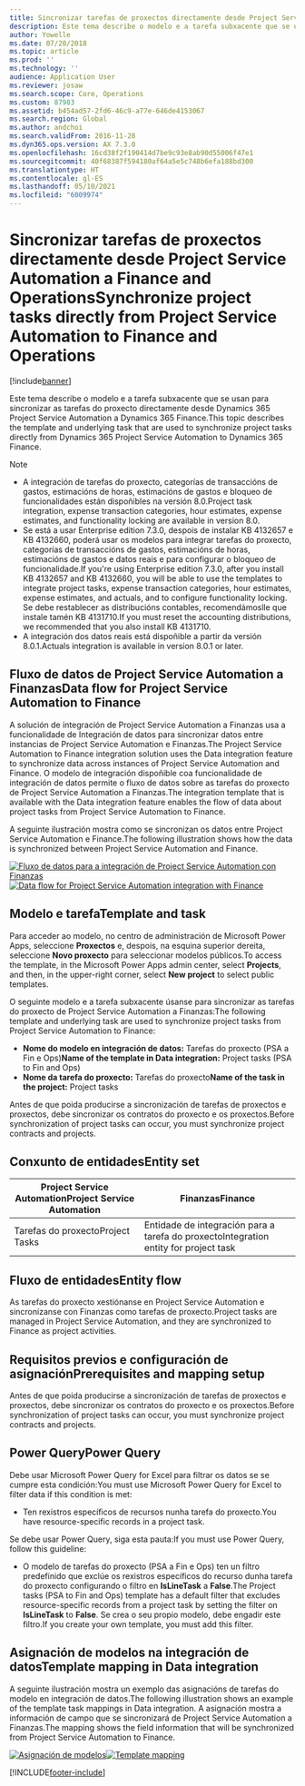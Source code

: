 ```yaml
---
title: Sincronizar tarefas de proxectos directamente desde Project Service Automation a Finance and Operations
description: Este tema describe o modelo e a tarefa subxacente que se usan para sincronizar as tarefas do proxecto directamente desde Microsoft Dynamics 365 Project Service Automation a Dynamics 365 Finance.
author: Yowelle
ms.date: 07/20/2018
ms.topic: article
ms.prod: ''
ms.technology: ''
audience: Application User
ms.reviewer: josaw
ms.search.scope: Core, Operations
ms.custom: 87983
ms.assetid: b454ad57-2fd6-46c9-a77e-646de4153067
ms.search.region: Global
ms.author: andchoi
ms.search.validFrom: 2016-11-28
ms.dyn365.ops.version: AX 7.3.0
ms.openlocfilehash: 16cd38f2f190414d7be9c93e8ab90d55006f47e1
ms.sourcegitcommit: 40f68387f594180af64a5e5c748b6efa188bd300
ms.translationtype: HT
ms.contentlocale: gl-ES
ms.lasthandoff: 05/10/2021
ms.locfileid: "6009974"
---
```

# <a name="synchronize-project-tasks-directly-from-project-service-automation-to-finance-and-operations"></a><span data-ttu-id="1cc73-103">Sincronizar tarefas de proxectos directamente desde Project Service Automation a Finance and Operations</span><span class="sxs-lookup"><span data-stu-id="1cc73-103">Synchronize project tasks directly from Project Service Automation to Finance and Operations</span></span>

[!include[banner](../includes/banner.md)]

<span data-ttu-id="1cc73-104">Este tema describe o modelo e a tarefa subxacente que se usan para sincronizar as tarefas do proxecto directamente desde Dynamics 365 Project Service Automation a Dynamics 365 Finance.</span><span class="sxs-lookup"><span data-stu-id="1cc73-104">This topic describes the template and underlying task that are used to synchronize project tasks directly from Dynamics 365 Project Service Automation to Dynamics 365 Finance.</span></span>

> [!NOTE]
> - <span data-ttu-id="1cc73-105">A integración de tarefas do proxecto, categorías de transaccións de gastos, estimacións de horas, estimacións de gastos e bloqueo de funcionalidades están dispoñibles na versión 8.0.</span><span class="sxs-lookup"><span data-stu-id="1cc73-105">Project task integration, expense transaction categories, hour estimates, expense estimates, and functionality locking are available in version 8.0.</span></span>
> - <span data-ttu-id="1cc73-106">Se está a usar Enterprise edition 7.3.0, despois de instalar KB 4132657 e KB 4132660, poderá usar os modelos para integrar tarefas do proxecto, categorías de transaccións de gastos, estimacións de horas, estimacións de gastos e datos reais e para configurar o bloqueo de funcionalidade.</span><span class="sxs-lookup"><span data-stu-id="1cc73-106">If you're using Enterprise edition 7.3.0, after you install KB 4132657 and KB 4132660, you will be able to use the templates to integrate project tasks, expense transaction categories, hour estimates, expense estimates, and actuals, and to configure functionality locking.</span></span> <span data-ttu-id="1cc73-107">Se debe restablecer as distribucións contables, recomendámoslle que instale tamén KB 4131710.</span><span class="sxs-lookup"><span data-stu-id="1cc73-107">If you must reset the accounting distributions, we recommended that you also install KB 4131710.</span></span>
> - <span data-ttu-id="1cc73-108">A integración dos datos reais está dispoñible a partir da versión 8.0.1.</span><span class="sxs-lookup"><span data-stu-id="1cc73-108">Actuals integration is available in version 8.0.1 or later.</span></span>

## <a name="data-flow-for-project-service-automation-to-finance"></a><span data-ttu-id="1cc73-109">Fluxo de datos de Project Service Automation a Finanzas</span><span class="sxs-lookup"><span data-stu-id="1cc73-109">Data flow for Project Service Automation to Finance</span></span>

<span data-ttu-id="1cc73-110">A solución de integración de Project Service Automation a Finanzas usa a funcionalidade de Integración de datos para sincronizar datos entre instancias de Project Service Automation e Finanzas.</span><span class="sxs-lookup"><span data-stu-id="1cc73-110">The Project Service Automation to Finance integration solution uses the Data integration feature to synchronize data across instances of Project Service Automation and Finance.</span></span> <span data-ttu-id="1cc73-111">O modelo de integración dispoñible coa funcionalidade de integración de datos permite o fluxo de datos sobre as tarefas do proxecto de Project Service Automation a Finanzas.</span><span class="sxs-lookup"><span data-stu-id="1cc73-111">The integration template that is available with the Data integration feature enables the flow of data about project tasks from Project Service Automation to Finance.</span></span>

<span data-ttu-id="1cc73-112">A seguinte ilustración mostra como se sincronizan os datos entre Project Service Automation e Finance.</span><span class="sxs-lookup"><span data-stu-id="1cc73-112">The following illustration shows how the data is synchronized between Project Service Automation and Finance.</span></span>

<span data-ttu-id="1cc73-113">[![Fluxo de datos para a integración de Project Service Automation con Finanzas](./media/ProjectTasksFlow.png)](./media/ProjectTasksFlow.png)</span><span class="sxs-lookup"><span data-stu-id="1cc73-113">[![Data flow for Project Service Automation integration with Finance](./media/ProjectTasksFlow.png)](./media/ProjectTasksFlow.png)</span></span>

## <a name="template-and-task"></a><span data-ttu-id="1cc73-114">Modelo e tarefa</span><span class="sxs-lookup"><span data-stu-id="1cc73-114">Template and task</span></span>

<span data-ttu-id="1cc73-115">Para acceder ao modelo, no centro de administración de Microsoft Power Apps, seleccione **Proxectos** e, despois, na esquina superior dereita, seleccione **Novo proxecto** para seleccionar modelos públicos.</span><span class="sxs-lookup"><span data-stu-id="1cc73-115">To access the template, in the Microsoft Power Apps admin center, select **Projects**, and then, in the upper-right corner, select **New project** to select public templates.</span></span>

<span data-ttu-id="1cc73-116">O seguinte modelo e a tarefa subxacente úsanse para sincronizar as tarefas do proxecto de Project Service Automation a Finanzas:</span><span class="sxs-lookup"><span data-stu-id="1cc73-116">The following template and underlying task are used to synchronize project tasks from Project Service Automation to Finance:</span></span>

- <span data-ttu-id="1cc73-117">**Nome do modelo en integración de datos:** Tarefas do proxecto (PSA a Fin e Ops)</span><span class="sxs-lookup"><span data-stu-id="1cc73-117">**Name of the template in Data integration:** Project tasks (PSA to Fin and Ops)</span></span>
- <span data-ttu-id="1cc73-118">**Nome da tarefa do proxecto:** Tarefas do proxecto</span><span class="sxs-lookup"><span data-stu-id="1cc73-118">**Name of the task in the project:** Project tasks</span></span>

<span data-ttu-id="1cc73-119">Antes de que poida producirse a sincronización de tarefas de proxectos e proxectos, debe sincronizar os contratos do proxecto e os proxectos.</span><span class="sxs-lookup"><span data-stu-id="1cc73-119">Before synchronization of project tasks can occur, you must synchronize project contracts and projects.</span></span>

## <a name="entity-set"></a><span data-ttu-id="1cc73-120">Conxunto de entidades</span><span class="sxs-lookup"><span data-stu-id="1cc73-120">Entity set</span></span>

| <span data-ttu-id="1cc73-121">Project Service Automation</span><span class="sxs-lookup"><span data-stu-id="1cc73-121">Project Service Automation</span></span> | <span data-ttu-id="1cc73-122">Finanzas</span><span class="sxs-lookup"><span data-stu-id="1cc73-122">Finance</span></span>                             |
|----------------------------|-------------------------------------|
| <span data-ttu-id="1cc73-123">Tarefas do proxecto</span><span class="sxs-lookup"><span data-stu-id="1cc73-123">Project Tasks</span></span>              | <span data-ttu-id="1cc73-124">Entidade de integración para a tarefa do proxecto</span><span class="sxs-lookup"><span data-stu-id="1cc73-124">Integration entity for project task</span></span> |

## <a name="entity-flow"></a><span data-ttu-id="1cc73-125">Fluxo de entidades</span><span class="sxs-lookup"><span data-stu-id="1cc73-125">Entity flow</span></span>

<span data-ttu-id="1cc73-126">As tarefas do proxecto xestiónanse en Project Service Automation e sincronízanse con Finanzas como tarefas de proxecto.</span><span class="sxs-lookup"><span data-stu-id="1cc73-126">Project tasks are managed in Project Service Automation, and they are synchronized to Finance as project activities.</span></span>

## <a name="prerequisites-and-mapping-setup"></a><span data-ttu-id="1cc73-127">Requisitos previos e configuración de asignación</span><span class="sxs-lookup"><span data-stu-id="1cc73-127">Prerequisites and mapping setup</span></span>

<span data-ttu-id="1cc73-128">Antes de que poida producirse a sincronización de tarefas de proxectos e proxectos, debe sincronizar os contratos do proxecto e os proxectos.</span><span class="sxs-lookup"><span data-stu-id="1cc73-128">Before synchronization of project tasks can occur, you must synchronize project contracts and projects.</span></span>

## <a name="power-query"></a><span data-ttu-id="1cc73-129">Power Query</span><span class="sxs-lookup"><span data-stu-id="1cc73-129">Power Query</span></span>

<span data-ttu-id="1cc73-130">Debe usar Microsoft Power Query for Excel para filtrar os datos se se cumpre esta condición:</span><span class="sxs-lookup"><span data-stu-id="1cc73-130">You must use Microsoft Power Query for Excel to filter data if this condition is met:</span></span>

- <span data-ttu-id="1cc73-131">Ten rexistros específicos de recursos nunha tarefa do proxecto.</span><span class="sxs-lookup"><span data-stu-id="1cc73-131">You have resource-specific records in a project task.</span></span>

<span data-ttu-id="1cc73-132">Se debe usar Power Query, siga esta pauta:</span><span class="sxs-lookup"><span data-stu-id="1cc73-132">If you must use Power Query, follow this guideline:</span></span>

- <span data-ttu-id="1cc73-133">O modelo de tarefas do proxecto (PSA a Fin e Ops) ten un filtro predefinido que exclúe os rexistros específicos do recurso dunha tarefa do proxecto configurando o filtro en **IsLineTask** a **False**.</span><span class="sxs-lookup"><span data-stu-id="1cc73-133">The Project tasks (PSA to Fin and Ops) template has a default filter that excludes resource-specific records from a project task by setting the filter on **IsLineTask** to **False**.</span></span> <span data-ttu-id="1cc73-134">Se crea o seu propio modelo, debe engadir este filtro.</span><span class="sxs-lookup"><span data-stu-id="1cc73-134">If you create your own template, you must add this filter.</span></span>

## <a name="template-mapping-in-data-integration"></a><span data-ttu-id="1cc73-135">Asignación de modelos na integración de datos</span><span class="sxs-lookup"><span data-stu-id="1cc73-135">Template mapping in Data integration</span></span>

<span data-ttu-id="1cc73-136">A seguinte ilustración mostra un exemplo das asignacións de tarefas do modelo en integración de datos.</span><span class="sxs-lookup"><span data-stu-id="1cc73-136">The following illustration shows an example of the template task mappings in Data integration.</span></span> <span data-ttu-id="1cc73-137">A asignación mostra a información de campo que se sincronizará de Project Service Automation a Finanzas.</span><span class="sxs-lookup"><span data-stu-id="1cc73-137">The mapping shows the field information that will be synchronized from Project Service Automation to Finance.</span></span>

<span data-ttu-id="1cc73-138">[![Asignación de modelos](./media/ProjectTasksMapping.png)](./media/ProjectTasksMapping.png)</span><span class="sxs-lookup"><span data-stu-id="1cc73-138">[![Template mapping](./media/ProjectTasksMapping.png)](./media/ProjectTasksMapping.png)</span></span>


[!INCLUDE[footer-include](../includes/footer-banner.md)]